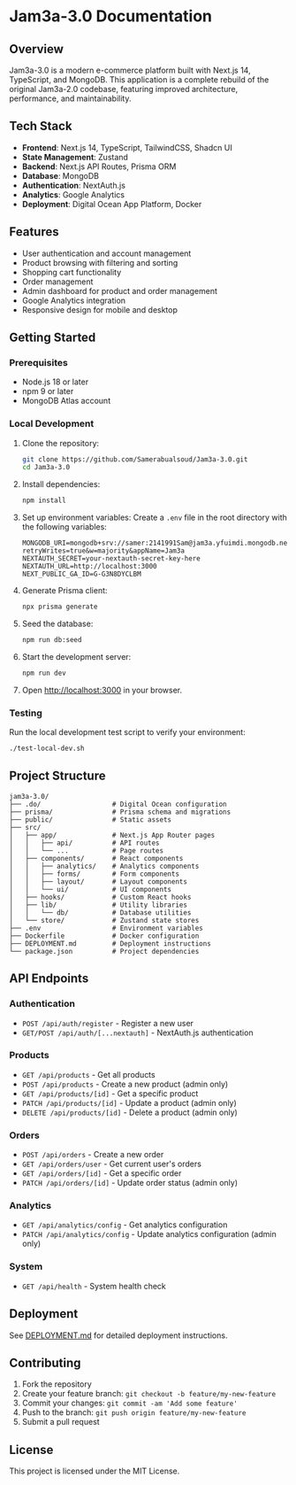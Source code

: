 # Jam3a-3.0 Documentation

## Overview

Jam3a-3.0 is a modern e-commerce platform built with Next.js 14, TypeScript, and MongoDB. This application is a complete rebuild of the original Jam3a-2.0 codebase, featuring improved architecture, performance, and maintainability.

## Tech Stack

- **Frontend**: Next.js 14, TypeScript, TailwindCSS, Shadcn UI
- **State Management**: Zustand
- **Backend**: Next.js API Routes, Prisma ORM
- **Database**: MongoDB
- **Authentication**: NextAuth.js
- **Analytics**: Google Analytics
- **Deployment**: Digital Ocean App Platform, Docker

## Features

- User authentication and account management
- Product browsing with filtering and sorting
- Shopping cart functionality
- Order management
- Admin dashboard for product and order management
- Google Analytics integration
- Responsive design for mobile and desktop

## Getting Started

### Prerequisites

- Node.js 18 or later
- npm 9 or later
- MongoDB Atlas account

### Local Development

1. Clone the repository:
   ```bash
   git clone https://github.com/Samerabualsoud/Jam3a-3.0.git
   cd Jam3a-3.0
   ```

2. Install dependencies:
   ```bash
   npm install
   ```

3. Set up environment variables:
   Create a `.env` file in the root directory with the following variables:
   ```
   MONGODB_URI=mongodb+srv://samer:2141991Sam@jam3a.yfuimdi.mongodb.net/?retryWrites=true&w=majority&appName=Jam3a
   NEXTAUTH_SECRET=your-nextauth-secret-key-here
   NEXTAUTH_URL=http://localhost:3000
   NEXT_PUBLIC_GA_ID=G-G3N8DYCLBM
   ```

4. Generate Prisma client:
   ```bash
   npx prisma generate
   ```

5. Seed the database:
   ```bash
   npm run db:seed
   ```

6. Start the development server:
   ```bash
   npm run dev
   ```

7. Open [http://localhost:3000](http://localhost:3000) in your browser.

### Testing

Run the local development test script to verify your environment:
```bash
./test-local-dev.sh
```

## Project Structure

```
jam3a-3.0/
├── .do/                  # Digital Ocean configuration
├── prisma/               # Prisma schema and migrations
├── public/               # Static assets
├── src/
│   ├── app/              # Next.js App Router pages
│   │   ├── api/          # API routes
│   │   └── ...           # Page routes
│   ├── components/       # React components
│   │   ├── analytics/    # Analytics components
│   │   ├── forms/        # Form components
│   │   ├── layout/       # Layout components
│   │   └── ui/           # UI components
│   ├── hooks/            # Custom React hooks
│   ├── lib/              # Utility libraries
│   │   └── db/           # Database utilities
│   └── store/            # Zustand state stores
├── .env                  # Environment variables
├── Dockerfile            # Docker configuration
├── DEPLOYMENT.md         # Deployment instructions
└── package.json          # Project dependencies
```

## API Endpoints

### Authentication
- `POST /api/auth/register` - Register a new user
- `GET/POST /api/auth/[...nextauth]` - NextAuth.js authentication

### Products
- `GET /api/products` - Get all products
- `POST /api/products` - Create a new product (admin only)
- `GET /api/products/[id]` - Get a specific product
- `PATCH /api/products/[id]` - Update a product (admin only)
- `DELETE /api/products/[id]` - Delete a product (admin only)

### Orders
- `POST /api/orders` - Create a new order
- `GET /api/orders/user` - Get current user's orders
- `GET /api/orders/[id]` - Get a specific order
- `PATCH /api/orders/[id]` - Update order status (admin only)

### Analytics
- `GET /api/analytics/config` - Get analytics configuration
- `PATCH /api/analytics/config` - Update analytics configuration (admin only)

### System
- `GET /api/health` - System health check

## Deployment

See [DEPLOYMENT.md](DEPLOYMENT.md) for detailed deployment instructions.

## Contributing

1. Fork the repository
2. Create your feature branch: `git checkout -b feature/my-new-feature`
3. Commit your changes: `git commit -am 'Add some feature'`
4. Push to the branch: `git push origin feature/my-new-feature`
5. Submit a pull request

## License

This project is licensed under the MIT License.
